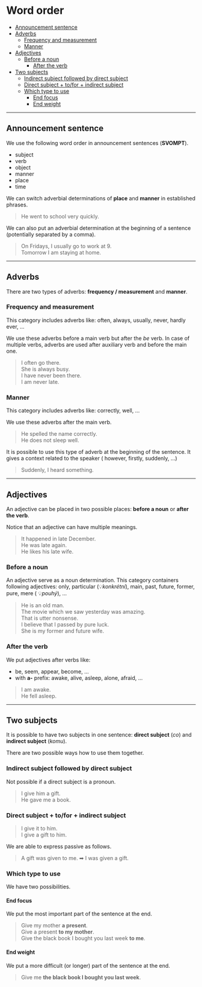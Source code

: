# Word order

- [Announcement sentence](#announcement-sentence)
- [Adverbs](#adverbs)
    - [Frequency and measurement](#frequency-and-measurement)
    - [Manner](#manner)
- [Adjectives](#adjectives)
  - [Before a noun](#before-a-noun)
    - [After the verb](#after-the-verb)
- [Two subjects](#two-subjects)
    - [Indirect subject followed by direct subject](#indirect-subject-followed-by-direct-subject)
    - [Direct subject + to/for + indirect subject](#direct-subject--tofor--indirect-subject)
    - [Which type to use](#which-type-to-use)
      - [End focus](#end-focus)
      - [End weight](#end-weight)

<hr/>

## Announcement sentence

We use the following word order in announcement sentences (**SVOMPT**).

* subject
* verb
* object
* manner
* place
* time

We can switch adverbial determinations of **place** and **manner** in established phrases.
> He went to school very quickly. <br/>

We can also put an adverbial determination at the beginning of a sentence (potentially separated by a comma).
> On Fridays, I usually go to work at 9. <br/>
> Tomorrow I am staying at home. <br/>

<hr/>

## Adverbs

There are two types of adverbs: **frequency / measurement** and **manner**.

### Frequency and measurement

This category includes adverbs like: often, always, usually, never, hardly ever, ...

We use these adverbs before a main verb but after the *be* verb. In case of multiple verbs, adverbs are used after
auxiliary verb and before the main one.

> I often go there. <br/>
> She is always busy. <br/>
> I have never been there. <br/>
> I am never late. <br/>

### Manner

This category includes adverbs like: correctly, well, ...

We use these adverbs after the main verb.

> He spelled the name correctly. <br/>
> He does not sleep well. <br/>

It is possible to use this type of adverb at the beginning of the sentence. It gives a context related to the speaker (
however, firstly, suddenly, ...)
> Suddenly, I heard something. <br/>

<hr/>

## Adjectives

An adjective can be placed in two possible places: **before a noun** or **after the verb**.

Notice that an adjective can have multiple meanings.
> It happened in late December. <br/>
> He was late again. <br/>
> He likes his late wife. <br/>

### Before a noun

An adjective serve as a noun determination.
This category containers following adjectives: only, particular (💡*konkrétní*), main, past, future, former, pure, mere (
💡*pouhý*), ...

> He is an old man. <br/>
> The movie which we saw yesterday was amazing. <br/>
> That is utter nonsense. <br/>
> I believe that I passed by pure luck. <br/>
> She is my former and future wife. <br/>

### After the verb

We put adjectives after verbs like:

* be, seem, appear, become, ...
* with **a-** prefix: awake, alive, asleep, alone, afraid, ...

> I am awake. <br/>
> He fell asleep. <br/>

<hr/>

## Two subjects

It is possible to have two subjects in one sentence: **direct subject** (*co*) and **indirect subject** (*komu*).

There are two possible ways how to use them together.

### Indirect subject followed by direct subject

Not possible if a direct subject is a pronoun.
> I give him a gift. <br/>
> He gave me a book. <br/>

### Direct subject + to/for + indirect subject

> I give it to him. <br/>
> I give a gift to him. <br/>

We are able to express passive as follows.
> A gift was given to me. ➡ I was given a gift.

### Which type to use

We have two possibilities.

#### End focus

We put the most important part of the sentence at the end.

> Give my mother **a present**. <br/>
> Give a present **to my mother**. <br/>
> Give the black book I bought you last week **to me**. <br/>

#### End weight

We put a more difficult (or longer) part of the sentence at the end.

> Give me **the black book I bought you last week**. <br/>
